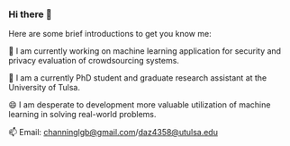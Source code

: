 ### Hi there 👋

Here are some brief introductions to get you know me:

🔭 I am currently working on machine learning application for security and privacy evaluation of crowdsourcing systems.

🌱 I am a currently PhD student and graduate research assistant at the University of Tulsa.

😄 I am desperate to development more valuable utilization of machine learning in solving real-world problems.

📫 Email: channinglgb@gmail.com/daz4358@utulsa.edu


<!--
**ChanningZhangLGB/ChanningZhangLGB** is a ✨ _special_ ✨ repository because its `README.md` (this file) appears on your GitHub profile.

Here are some ideas to get you started:

 🔭 I’m currently working on machine learning, deep learning and few-shot learning application in radar signal processing.
 🌱 I’m a currently master student at Xidian University.
 😄 I’m desperate to development more valuable utilization of machine learning in solving real-world problems.
 📫 Email: channinglgb@gmail.com/channinglgb@163.com
-->
